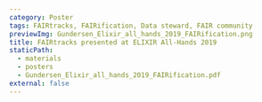 ```yaml
---
category: Poster
tags: FAIRtracks, FAIRification, Data steward, FAIR community
previewImg: Gundersen_Elixir_all_hands_2019_FAIRification.png
title: FAIRtracks presented at ELIXIR All-Hands 2019
staticPath:
  - materials
  - posters
  - Gundersen_Elixir_all_hands_2019_FAIRification.pdf
external: false
---
```

